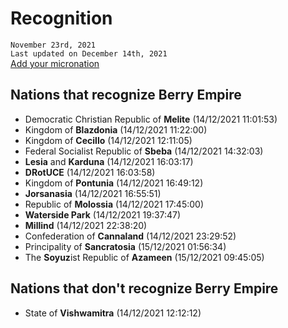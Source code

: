 # Recognition
`November 23rd, 2021`<br>
`Last updated on December 14th, 2021`
<br>
<a class="thickbutton thick" href="https://forms.gle/Xbs2H7zPMM4ZCeAa8" target="_blank"><span>Add your micronation</span></a>
<br>

## Nations that recognize Berry Empire
- Democratic Christian Republic of **Melite** (14/12/2021 11:01:53)
- Kingdom of **Blazdonia** (14/12/2021 11:22:00)
- Kingdom of **Cecillo** (14/12/2021 12:11:05)
- Federal Socialist Republic of **Sbeba** (14/12/2021 14:32:03)
- **Lesia** and **Karduna** (14/12/2021 16:03:17)
- **DRotUCE** (14/12/2021 16:03:58)
- Kingdom of **Pontunia** (14/12/2021 16:49:12)
- **Jorsanasia** (14/12/2021 16:55:51)
- Republic of **Molossia** (14/12/2021 17:45:00)
- **Waterside Park** (14/12/2021 19:37:47)
- **Millind** (14/12/2021 22:38:20)
- Confederation of **Cannaland** (14/12/2021 23:29:52)
- Principality of **Sancratosia** (15/12/2021 01:56:34)
- The **Soyuz**ist Republic of **Azameen** (15/12/2021 09:45:05)

## Nations that don't recognize Berry Empire
- State of **Vishwamitra** (14/12/2021 12:12:12)

